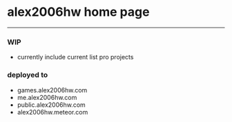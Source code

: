 # alex2006hw home page
-----
### WIP

- currently include current list pro projects

### deployed to
- games.alex2006hw.com
- me.alex2006hw.com
- public.alex2006hw.com
- alex2006hw.meteor.com

